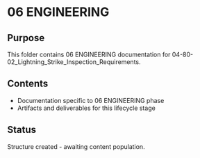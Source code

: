# 06 ENGINEERING

## Purpose
This folder contains 06 ENGINEERING documentation for 04-80-02_Lightning_Strike_Inspection_Requirements.

## Contents
- Documentation specific to 06 ENGINEERING phase
- Artifacts and deliverables for this lifecycle stage

## Status
Structure created - awaiting content population.
